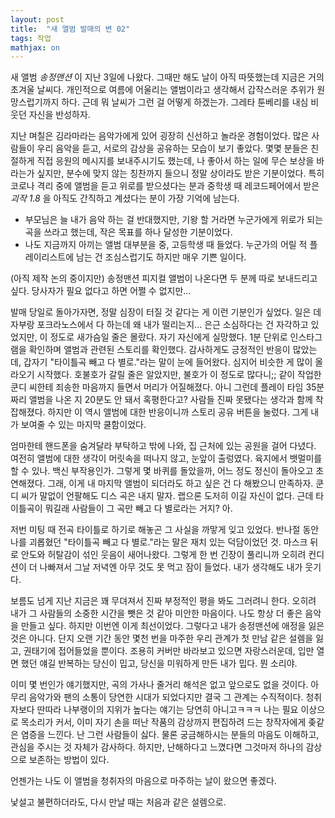 ```yaml
---
layout: post
title:  "새 앨범 발매의 변 02"
tags: 작업
mathjax: on
---
```

새 앨범 _송정맨션_ 이 지난 3일에 나왔다. 그때만 해도 날이 아직 따뜻했는데 지금은 거의 초겨울 날씨다. 개인적으로 여름에 어울리는 앨범이라고 생각해서 갑작스러운 추위가 원망스럽기까지 하다.
근데 뭐 날씨가 그런 걸 어떻게 하겠는가. 그레타 툰베리를 내심 비웃던 자신을 반성하자.

지난 며칠은 김라마라는 음악가에게 있어 굉장히 신선하고 놀라운 경험이었다. 많은 사람들이 우리 음악을 듣고, 서로의 감상을 공유하는 모습이 보기 좋았다.
몇몇 분들은 친절하게 직접 응원의 메시지를 보내주시기도 했는데, 나 좋아서 하는 일에 무슨 보상을 바라는가 싶지만, 분수에 맞지 않는 칭찬까지 들으니 정말 상이라도 받은 기분이었다.
특히 코로나 격리 중에 앨범을 듣고 위로를 받으셨다는 분과 중학생 때 레코드페어에서 받은 _괴작 1.8_ 을 아직도 간직하고 계셨다는 분이 가장 기억에 남는다.

- 부모님은 늘 내가 음악 하는 걸 반대했지만, 기왕 할 거라면 누군가에게 위로가 되는 곡을 쓰라고 했는데, 작은 목표를 하나 달성한 기분이었다. 
- 나도 지금까지 아끼는 앨범 대부분을 중, 고등학생 때 들었다. 누군가의 어릴 적 플레이리스트에 남는 건 조심스럽기도 하지만 매우 기쁜 일이다. 

(아직 제작 논의 중이지만) 송정맨션 피지컬 앨범이 나온다면 두 분께 따로 보내드리고 싶다. 당사자가 필요 없다고 하면 어쩔 수 없지만...

발매 당일로 돌아가자면, 정말 심장이 터질 것 같다는 게 이런 기분인가 싶었다. 일은 데자부랑 포크라노스에서 다 하는데 왜 내가 떨리는지... 은근 소심하다는 건 자각하고 있었지만, 이 정도로 새가슴일
줄은 몰랐다. 자기 자신에게 실망했다. 1분 단위로 인스타그램을 확인하며 앨범과 관련된 스토리를 확인했다. 감사하게도 긍정적인 반응이 많았는데, 갑자기 "타이틀곡 빼고 다 별로."라는 말이 눈에 들어왔다.
심지어 비슷한 게 많이 올라오기 시작했다. 호불호가 갈릴 줄은 알았지만, 불호가 이 정도로 많다니;; 같이 작업한 쿤디 씨한테 죄송한 마음까지 들면서 머리가 어질해졌다.
아니 그런데 플레이 타임 35분짜리 앨범을 나온 지 20분도 안 돼서 혹평한다고? 사람들 진짜 못됐다는 생각과 함께 착잡해졌다. 하지만 이 역시 앨범에 대한 반응이니까 스토리 공유 버튼을 눌렀다. 그게
내가 보여줄 수 있는 마지막 쿨함이었다.

엄마한테 핸드폰을 숨겨달라 부탁하고 밖에 나와, 집 근처에 있는 공원을 걸어 다녔다. 여전히 앨범에 대한 생각이 머릿속을 떠나지 않고, 눈앞이 출렁였다. 육지에서 뱃멀미를 할 수 있나. 백신 부작용인가.
그렇게 몇 바퀴를 돌았을까, 어느 정도 정신이 돌아오고 초연해졌다. 그래, 이게 내 마지막 앨범이 되더라도 하고 싶은 건 다 해봤으니 만족하자. 쿤디 씨가 말없이 언팔해도 디스 곡은 내지 말자. 랩으론
도저히 이길 자신이 없다. 근데 타이틀곡이 뭐길래 사람들이 그 곡만 빼고 다 별로라는 거지? 아.

저번 미팅 때 전곡 타이틀로 하기로 해놓곤 그 사실을 까맣게 잊고 있었다. 반나절 동안 나를 괴롭혔던 "타이틀곡 빼고 다 별로."라는 말은 재치 있는 덕담이었던 것. 
마스크 뒤로 안도와 허탈감이 섞인 웃음이 새어나왔다. 그렇게 한 번 긴장이 풀리니까 오히려 컨디션이 더 나빠져서 그날 저녁엔 아무 것도 못 먹고 잠이 들었다. 내가 생각해도 내가 웃기다.

보름도 넘게 지난 지금은 꽤 무뎌져서 진짜 부정적인 평을 봐도 그러려니 한다. 오히려 내가 그 사람들의 소중한 시간을 뺏은 것 같아 미안한 마음이다. 나도 항상 더 좋은 음악을 만들고 싶다.
하지만 이번엔 이게 최선이었다. 그렇다고 내가 송정맨션에 애정을 잃은 것은 아니다. 단지 오랜 기간 동안 몇천 번을 마주한 우리 관계가 첫 만남 같은 설렘을 잃고, 권태기에 접어들었을 뿐이다.
조용히 커버만 바라보고 있으면 자랑스러운데, 입만 열면 했던 얘길 반복하는 당신이 밉고, 당신을 미워하게 만든 내가 밉다. 뭔 소리야.

이미 몇 번인가 얘기했지만, 곡의 가사나 줄거리 해석은 없고 앞으로도 없을 것이다.
아무리 음악가와 팬의 소통이 당연한 시대가 되었다지만 결국 그 관계는 수직적이다. 청취자보다 딴따라 나부랭이의 지위가 높다는 얘기는 당연히 아니고ㅋㅋㅋ
나는 필요 이상으로 목소리가 커서, 이미 자기 손을 떠난 작품의 감상까지 편집하려 드는 창작자에게 좆같은 염증을 느낀다. 난 그런 사람들이 싫다.
물론 궁금해하시는 분들의 마음도 이해하고, 관심을 주시는 것 자체가 감사하다. 하지만, 난해하다고 느꼈다면 그것마저 하나의 감상으로 보존하는 방법이 있다.

언젠가는 나도 이 앨범을 청취자의 마음으로 마주하는 날이 왔으면 좋겠다.

낯설고 불편하더라도, 다시 만날 때는 처음과 같은 설렘으로.
